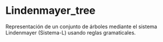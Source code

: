 # Lindenmayer_tree
Representación de un conjunto de árboles mediante el sistema Lindenmayer (Sistema-L) usando reglas gramaticales.
